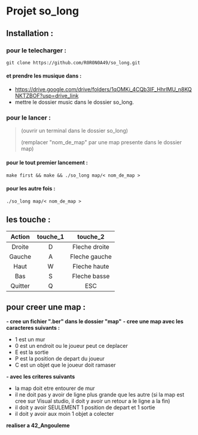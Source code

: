 # Projet so_long



## Installation :
   ### pour le telecharger :

	git clone https://github.com/R0R0N0A49/so_long.git
   #### et prendre les musique dans :
 
   - https://drive.google.com/drive/folders/1qOMKi_4CQb3IF_HhrlMU_n8KQNKTZBOF?usp=drive_link
   - mettre le dossier music dans le dossier so_long.

   ### pour le lancer :

   > (ouvrir un terminal dans le dossier so_long)
> 
   > (remplacer "nom_de_map" par une map presente dans le dossier map)


   #### pour le tout premier lancement :

 
	make first && make && ./so_long map/< nom_de_map >


   #### pour les autre fois :


	./so_long map/< nom_de_map >

## les touche :

| Action  | touche_1 | touche_2       |
| :-----: |:--------:| :-------------:|
| Droite  |   D      |  Fleche droite |
| Gauche  |   A      |  Fleche gauche |
| Haut    |   W      |  Fleche haute  |
| Bas     |   S      |  Fleche basse  |
| Quitter |   Q      |  ESC           |

## pour creer une map :


**- cree un fichier ".ber" dans le dossier "map"**
**- cree une map avec les caracteres suivants :**
 
   - 1 est un mur
   - 0 est un endroit ou le joueur peut ce deplacer
   - E est la sortie
   - P est la position de depart du joueur
   - C est un objet que le joueur doit ramaser

**- avec les criteres suivants**
 
   - la map doit etre entourer de mur
   - il ne doit pas y avoir de ligne plus grande que les autre (si la map est cree sur Visual studio, il doit y avoir un retour a le ligne a la fin)
   - il doit y avoir SEULEMENT 1 position de depart et 1 sortie
   - il doit y avoir aux moin 1 objet a colecter




**realiser a 42_Angouleme**
